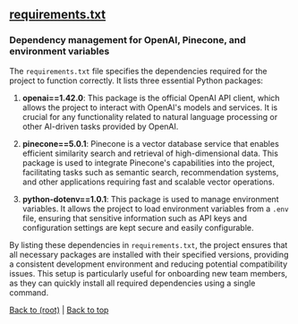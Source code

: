 ## [requirements.txt](requirements.txt)

### Dependency management for OpenAI, Pinecone, and environment variables

The `requirements.txt` file specifies the dependencies required for the project to function correctly. It lists three essential Python packages:

1. **openai==1.42.0**: This package is the official OpenAI API client, which allows the project to interact with OpenAI's models and services. It is crucial for any functionality related to natural language processing or other AI-driven tasks provided by OpenAI.

2. **pinecone==5.0.1**: Pinecone is a vector database service that enables efficient similarity search and retrieval of high-dimensional data. This package is used to integrate Pinecone's capabilities into the project, facilitating tasks such as semantic search, recommendation systems, and other applications requiring fast and scalable vector operations.

3. **python-dotenv==1.0.1**: This package is used to manage environment variables. It allows the project to load environment variables from a `.env` file, ensuring that sensitive information such as API keys and configuration settings are kept secure and easily configurable.

By listing these dependencies in `requirements.txt`, the project ensures that all necessary packages are installed with their specified versions, providing a consistent development environment and reducing potential compatibility issues. This setup is particularly useful for onboarding new team members, as they can quickly install all required dependencies using a single command.

[Back to (root)](#root) | [Back to top](#table-of-contents)
